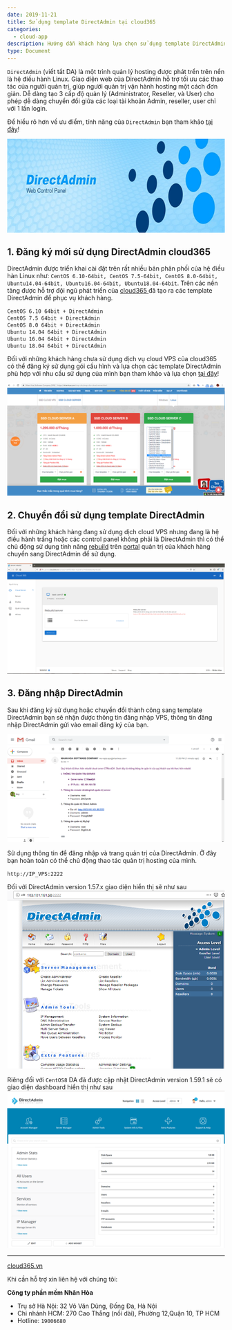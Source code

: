 ```yaml
---
date: 2019-11-21
title: Sử dụng template DirectAdmin tại cloud365
categories:
  - cloud-app
description: Hướng dẫn khách hàng lựa chọn sử dụng template DirectAdmin tại cloud365
type: Document
---
```


`DirectAdmin` (viết tắt DA) là một trình quản lý hosting được phát trển trên nền là hệ điều hành Linux. Giao diện web của DirectAdmin hỗ trợ tối ưu các thao tác của người quản trị, giúp người quản trị vận hành hosting một cách đơn giản. Dễ dàng tạo 3 cấp độ quản lý (Administrator, Reseller, và User) cho phép dễ dàng chuyển đổi giữa các loại tài khoản Admin, reseller, user chỉ với 1 lần login.

Để hiểu rõ hơn về ưu điểm, tính năng của `DirectAdmin` bạn tham khảo <a href="https://support.cloud365.vn/cloud-app/gioi-thieu-direct-admin/" target="_blank">tại đây</a>! 


![](/images/img-sudung-da-tai-cloud365/DirectAdmin_logo.jpg)

## 1. Đăng ký mới sử dụng DirectAdmin cloud365

DirectAdmin được triển khai cài đặt trên rất nhiều bản phân phối của hệ điều hàn Linux như: `CentOS 6.10-64bit, CentOS 7.5-64bit, CentOS 8.0-64bit, Ubuntu14.04-64bit, Ubuntu16.04-64bit, Ubuntu18.04-64bit`. Trên các nền tảng được hỗ trợ đội ngũ phát triển của <a href="https://cloud365.vn/" target="_blank">cloud365 </a>đã tạo ra các template DirectAdmin để phục vụ khách hàng.

```
CentOS 6.10 64bit + DirectAdmin
CentOS 7.5 64bit + DirectAdmin
CentOS 8.0 64bit + DirectAdmin
Ubuntu 14.04 64bit + DirectAdmin
Ubuntu 16.04 64bit + DirectAdmin
Ubuntu 18.04 64bit + DirectAdmin
```

Đối với những khách hàng chưa sử dụng dịch vụ cloud VPS của cloud365 có thể đăng ký sử dụng gói cấu hình và lựa chọn các template DirectAdmin phù hợp với nhu cầu sử dụng của mình bạn tham khảo và lựa chọn <a href="https://nhanhoa.com/may-chu/may-chu-cloud-server.html" target="_blank">tại đây</a>!

![](/images/img-sudung-da-tai-cloud365/Screenshot_332.png)

## 2. Chuyển đổi sử dụng template DirectAdmin

Đối với những khách hàng đang sử dụng dịch cloud VPS nhưng đang là hệ điều hành trắng hoặc các control panel không phải là DirectAdmin thì có thể chủ động sử dụng tính năng <a href="https://support.cloud365.vn/video/huong-dan-rebuild-cloud-server-cloud365/" target="_blank">rebuild</a> trên <a href="https://portal.cloud365.vn/" target="_blank">portal</a> quản trị của khách hàng chuyển sang DirectAdmin để sử dụng.

![](/images/img-sudung-da-tai-cloud365/screenshot.png)


## 3. Đăng nhập DirectAdmin

Sau khi đăng ký sử dụng hoặc chuyển đổi thành công sang template DirectAdmin bạn sẽ nhận được thông tin đăng nhập VPS, thông tin đăng nhập DirectAdmin gửi vào email đăng ký của bạn. 

![](/images/img-sudung-da-tai-cloud365/Screenshot_335.png)

Sử dụng thông tin để đăng nhập và trang quản trị của DirectAdmin. Ở đây bạn hoàn toàn có thể chủ động thao tác quản trị hosting của mình.

```
http://IP_VPS:2222
```
 
Đối với DirectAdmin version 1.57.x giao diện hiển thị sẽ như sau 
![](/images/img-sudung-da-tai-cloud365/Screenshot_336.png)

Riêng đối với `CentOS8` DA đã được cập nhật DirectAdmin version 1.59.1 sẽ có giao diện dashboard hiển thị như sau
![](/images/img-sudung-da-tai-cloud365/DA-1.59.1.png)

---
<a href="https://cloud365.vn/" target="_blank">cloud365.vn</a>

Khi cần hỗ trợ xin liên hệ với chúng tôi:

**Công ty phần mềm Nhân Hòa**
- Trụ sở Hà Nội: 32 Võ Văn Dũng, Đống Đa, Hà Nội
- Chi nhánh HCM: 270 Cao Thắng (nối dài), Phường 12,Quận 10, TP HCM
- Hotline: `19006680`
